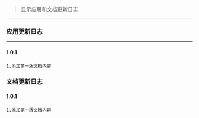>显示应用和文档更新日志

---

### 应用更新日志

---

#### 1.0.1


```
1.添加第一版文档内容
```


### 文档更新日志

#### 1.0.1

```
1.添加第一版文档内容
```